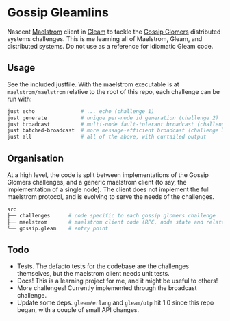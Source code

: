 # Gossip Gleamlins

Nascent [Maelstrom](https://github.com/jepsen-io/maelstrom/blob/main/doc/01-getting-ready/index.md) client in [Gleam](https://gleam.run/) to tackle the [Gossip Glomers](https://fly.io/dist-sys/) distributed systems challenges.
This is me learning all of Maelstrom, Gleam, and distributed systems. Do not use as a reference for idiomatic Gleam code.

## Usage

See the included justfile. With the maelstrom executable is at `maelstrom/maelstrom` relative to the root of this repo, each challenge can be run with:

```bash
just echo               # ... echo (challenge 1)
just generate           # unique per-node id generation (challenge 2)
just broadcast          # multi-node fault-tolerant broadcast (challenge 3a..3c)
just batched-broadcast  # more message-efficient broadcast (challenge 3d..3e)
just all                # all of the above, with curtailed output
```

## Organisation

At a high level, the code is split between implementations of the Gossip Glomers challenges, and a generic maelstrom client (to say, the implementation of a single node).
The client does not implement the full maelstrom protocol, and is evolving to serve the needs of the challenges.

```bash
src
├── challenges      # code specific to each gossip glomers challenge
├── maelstrom       # maelstrom client code (RPC, node state and related message handlers etc)
└── gossip.gleam    # entry point
```


## Todo

- Tests.
  The defacto tests for the codebase are the challenges themselves, but the maelstrom client needs unit tests.
- Docs!
  This is a learning project for me, and it might be useful to others!
- More challenges!
  Currently implemented through the broadcast challenge.
- Update some deps.
  `gleam/erlang` and `gleam/otp` hit 1.0 since this repo began, with a couple of small API changes.
